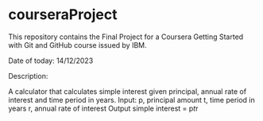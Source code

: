 # courseraProject
This repository contains the Final Project for a Coursera Getting Started with Git and GitHub course issued by IBM.

Date of today: 14/12/2023

Description: 

A calculator that calculates simple interest given principal, annual rate of interest and time period in years.
Input:
   p, principal amount
   t, time period in years
   r, annual rate of interest
Output
   simple interest = p*t*r
